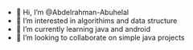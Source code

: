 - 👋 Hi, I’m @Abdelrahman-Abuhelal
- 👀 I’m interested in algorithims and data structure
- 🌱 I’m currently learning java and android
- 💞️ I’m looking to collaborate on simple java projects


<!---
Abdelrahman-Abuhelal/Abdelrahman-Abuhelal is a ✨ special ✨ repository because its `README.md` (this file) appears on your GitHub profile.
You can click the Preview link to take a look at your changes.
--->
